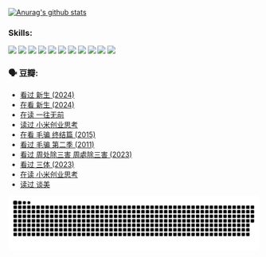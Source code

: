 
[![Anurag's github stats](https://github-readme-stats.vercel.app/api?username=w940853815)](https://github.com/anuraghazra/github-readme-stats)

### Skills:

<code><img height="32" src="https://cdn.jsdelivr.net/npm/simple-icons@v5/icons/python.svg"></code>
<code><img height="32" src="https://cdn.jsdelivr.net/npm/simple-icons@v5/icons/javascript.svg"></code>
<code><img height="32" src="https://cdn.jsdelivr.net/npm/simple-icons@v5/icons/django.svg"></code>
<code><img height="32" src="https://cdn.jsdelivr.net/npm/simple-icons@v5/icons/flask.svg"></code>
<code><img height="32" src="https://cdn.jsdelivr.net/npm/simple-icons@v5/icons/vuetify.svg"></code>
<code><img height="32" src="https://cdn.jsdelivr.net/npm/simple-icons@v5/icons/git.svg"></code>
<code><img height="32" src="https://cdn.jsdelivr.net/npm/simple-icons@v5/icons/docker.svg"></code>
<code><img height="32" src="https://cdn.jsdelivr.net/npm/simple-icons@v5/icons/postgresql.svg"></code>
<code><img height="32" src="https://cdn.jsdelivr.net/npm/simple-icons@v5/icons/elasticsearch.svg"></code>
<code><img height="32" src="https://cdn.jsdelivr.net/npm/simple-icons@v5/icons/macos.svg"></code>
<code><img height="32" src="https://cdn.jsdelivr.net/npm/simple-icons@v5/icons/linux.svg"></code>

### 🗣 豆瓣:

<!-- DOUBAN-ACTIVITIES:START -->
- [看过 新生‎ (2024)](https://www.douban.com/people/136069238/status/4612373431/?_i=16193056)
- [在看 新生‎ (2024)](https://www.douban.com/people/136069238/status/4607441062/?_i=16193056)
- [在读 一往无前](https://www.douban.com/people/136069238/status/4590507310/?_i=16193056)
- [读过 小米创业思考](https://www.douban.com/people/136069238/status/4590506983/?_i=16193056)
- [在看 毛骗 终结篇‎ (2015)](https://www.douban.com/people/136069238/status/4581971924/?_i=16193056)
- [看过 毛骗 第二季‎ (2011)](https://www.douban.com/people/136069238/status/4581971810/?_i=16193056)
- [看过 周处除三害 周處除三害‎ (2023)](https://www.douban.com/people/136069238/status/4575646701/?_i=16193056)
- [看过 三体‎ (2023)](https://www.douban.com/people/136069238/status/4574263039/?_i=16193056)
- [在读 小米创业思考](https://www.douban.com/people/136069238/status/4572047905/?_i=16193056)
- [读过 谈美](https://www.douban.com/people/136069238/status/4572047629/?_i=16193056)
<!-- DOUBAN-ACTIVITIES:END -->


![Snake animation](https://raw.githubusercontent.com/w940853815/w940853815/output/github-contribution-grid-snake.svg)

<!--
**w940853815/w940853815** is a ✨ _special_ ✨ repository because its `README.md` (this file) appears on your GitHub profile.

Here are some ideas to get you started:

- 🔭 I’m currently working on ...
- 🌱 I’m currently learning ...
- 👯 I’m looking to collaborate on ...
- 🤔 I’m looking for help with ...
- 💬 Ask me about ...
- 📫 How to reach me: ...
- 😄 Pronouns: ...
- ⚡ Fun fact: ...
-->
